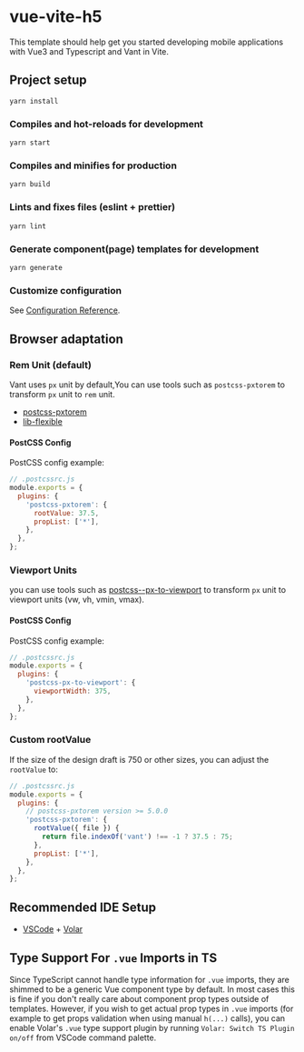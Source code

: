 # vue-vite-h5

This template should help get you started developing mobile applications with Vue3 and Typescript and Vant in Vite.

## Project setup
```
yarn install
```

### Compiles and hot-reloads for development
```
yarn start
```

### Compiles and minifies for production
```
yarn build
```

### Lints and fixes files (eslint + prettier)
```
yarn lint
```

### Generate component(page) templates for development
```
yarn generate
```

### Customize configuration
See [Configuration Reference](https://vitejs.dev/config/).

## Browser adaptation

### Rem Unit (default)

Vant uses `px` unit by default,You can use tools such as `postcss-pxtorem` to transform `px` unit to `rem` unit.

- [postcss-pxtorem](https://github.com/cuth/postcss-pxtorem)
- [lib-flexible](https://github.com/amfe/lib-flexible)

#### PostCSS Config

PostCSS config example:

```js
// .postcssrc.js
module.exports = {
  plugins: {
    'postcss-pxtorem': {
      rootValue: 37.5,
      propList: ['*'],
    },
  },
};
```

### Viewport Units

you can use tools such as [postcss--px-to-viewport](https://github.com/evrone/postcss-px-to-viewport) to transform `px` unit to viewport units (vw, vh, vmin, vmax).

#### PostCSS Config

PostCSS config example:

```js
// .postcssrc.js
module.exports = {
  plugins: {
    'postcss-px-to-viewport': {
      viewportWidth: 375,
    },
  },
};
```

### Custom rootValue

If the size of the design draft is 750 or other sizes, you can adjust the `rootValue` to:

```js
// .postcssrc.js
module.exports = {
  plugins: {
    // postcss-pxtorem version >= 5.0.0
    'postcss-pxtorem': {
      rootValue({ file }) {
        return file.indexOf('vant') !== -1 ? 37.5 : 75;
      },
      propList: ['*'],
    },
  },
};
```

## Recommended IDE Setup

- [VSCode](https://code.visualstudio.com/) + [Volar](https://marketplace.visualstudio.com/items?itemName=johnsoncodehk.volar)

## Type Support For `.vue` Imports in TS

Since TypeScript cannot handle type information for `.vue` imports, they are shimmed to be a generic Vue component type by default. In most cases this is fine if you don't really care about component prop types outside of templates. However, if you wish to get actual prop types in `.vue` imports (for example to get props validation when using manual `h(...)` calls), you can enable Volar's `.vue` type support plugin by running `Volar: Switch TS Plugin on/off` from VSCode command palette.
